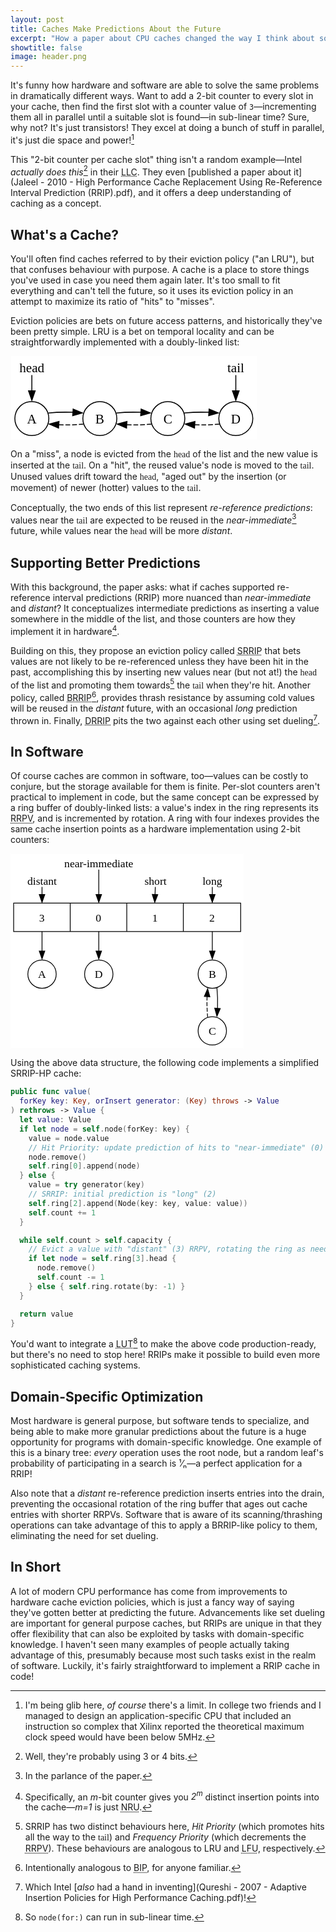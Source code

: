 ```yaml
---
layout: post
title: Caches Make Predictions About the Future
excerpt: "How a paper about CPU caches changed the way I think about software caches too"
showtitle: false
image: header.png
---
```


It's funny how hardware and software are able to solve the same problems in dramatically different ways. Want to add a 2-bit counter to every slot in your cache, then find the first slot with a counter value of `3`—incrementing them all in parallel until a suitable slot is found—in sub-linear time? Sure, why not? It's just transistors! They excel at doing a bunch of stuff in parallel, it's just die space and power![^141]

This "2-bit counter per cache slot" thing isn't a random example—Intel _actually does this_[^bits] in their <abbr title="Last-Level Cache">LLC</abbr>. They even [published a paper about it](Jaleel - 2010 - High Performance Cache Replacement Using Re-Reference Interval Prediction (RRIP).pdf), and it offers a deep understanding of caching as a concept.

## What's a Cache?

You'll often find caches referred to by their eviction policy ("an LRU"), but that confuses behaviour with purpose. A cache is a place to store things you've used in case you need them again later. It's too small to fit everything and can't tell the future, so it uses its eviction policy in an attempt to maximize its ratio of "hits" to "misses".

Eviction policies are bets on future access patterns, and historically they've been pretty simple. LRU is a bet on temporal locality and can be straightforwardly implemented with a doubly-linked list:

<!--{% graphviz %}
digraph LRU {
  layout="neato"
  "head" [shape="plain", pos="0,0.75!"]
  "tail" [shape="plain", pos="3,0.75!"]
  "A" [pos="0,0!", shape="circle"]
  "B" [pos="1,0!", shape="circle"]
  "C" [pos="2,0!", shape="circle"]
  "D" [pos="3,0!", shape="circle"]
  "head" -> "A" -> "B" -> "C" -> "D"
  "tail" -> "D"
  "D" -> "C" -> "B" -> "A" [style="dashed"]
}
{% endgraphviz %}-->
<svg class="graphviz" id="LRU" width="296pt" height="100pt" viewBox="0.00 0.00 260.00 88.25" xmlns="http://www.w3.org/2000/svg" xmlns:xlink="http://www.w3.org/1999/xlink">
<g id="graph0" class="graph" transform="scale(1 1) rotate(0) translate(4 84.25)">
<title>LRU</title>
<polygon fill="white" stroke="none" points="-4,4 -4,-84.25 256,-84.25 256,4 -4,4"></polygon>
<g id="node1" class="node"><title>head</title><text text-anchor="middle" x="18" y="-66.95" font-family="Museo" font-size="14.00">head</text></g>
<g id="node2" class="node"><title>A</title><ellipse fill="none" stroke="black" cx="18" cy="-18" rx="18" ry="18"></ellipse><text text-anchor="middle" x="18" y="-12.95" font-family="Museo" font-size="14.00">A</text></g>
<g id="edge1" class="edge"><title>head-&gt;A</title><path fill="none" stroke="black" d="M18,-64.03C18,-59.37 18,-53.17 18,-46.83"></path><polygon fill="black" stroke="black" points="21.5,-47.29 18,-37.29 14.5,-47.29 21.5,-47.29"></polygon></g>
<g id="node5" class="node"><title>B</title><ellipse fill="none" stroke="black" cx="90" cy="-18" rx="18" ry="18"></ellipse><text text-anchor="middle" x="90" y="-12.95" font-family="Museo" font-size="14.00">B</text></g>
<g id="edge3" class="edge"><title>A-&gt;B</title><path fill="none" stroke="black" d="M35.43,-23.88C43.33,-24.69 52.87,-24.94 61.76,-24.61"></path><polygon fill="black" stroke="black" points="61.74,-28.05 71.48,-23.89 61.27,-21.07 61.74,-28.05"></polygon></g>
<g id="node3" class="node"><title>tail</title><text text-anchor="middle" x="234" y="-66.95" font-family="Museo" font-size="14.00">tail</text></g>
<g id="node4" class="node"><title>D</title><ellipse fill="none" stroke="black" cx="234" cy="-18" rx="18" ry="18"></ellipse><text text-anchor="middle" x="234" y="-12.95" font-family="Museo" font-size="14.00">D</text></g>
<g id="edge2" class="edge"><title>tail-&gt;D</title><path fill="none" stroke="black" d="M234,-64.03C234,-59.37 234,-53.17 234,-46.83"></path><polygon fill="black" stroke="black" points="237.5,-47.29 234,-37.29 230.5,-47.29 237.5,-47.29"></polygon></g>
<g id="node6" class="node"><title>C</title><ellipse fill="none" stroke="black" cx="162" cy="-18" rx="18" ry="18"></ellipse><text text-anchor="middle" x="162" y="-12.95" font-family="Museo" font-size="14.00">C</text></g>
<g id="edge8" class="edge"><title>D-&gt;C</title><path fill="none" stroke="black" stroke-dasharray="5,2" d="M216.57,-12.12C208.67,-11.31 199.13,-11.06 190.24,-11.39"></path><polygon fill="black" stroke="black" points="190.26,-7.95 180.52,-12.11 190.73,-14.93 190.26,-7.95"></polygon></g>
<g id="edge4" class="edge"><title>B-&gt;A</title><path fill="none" stroke="black" stroke-dasharray="5,2" d="M72.57,-12.12C64.67,-11.31 55.13,-11.06 46.24,-11.39"></path><polygon fill="black" stroke="black" points="46.26,-7.95 36.52,-12.11 46.73,-14.93 46.26,-7.95"></polygon></g>
<g id="edge5" class="edge"><title>B-&gt;C</title><path fill="none" stroke="black" d="M107.43,-23.88C115.33,-24.69 124.87,-24.94 133.76,-24.61"></path><polygon fill="black" stroke="black" points="133.74,-28.05 143.48,-23.89 133.27,-21.07 133.74,-28.05"></polygon></g>
<g id="edge7" class="edge"><title>C-&gt;D</title><path fill="none" stroke="black" d="M179.43,-23.88C187.33,-24.69 196.87,-24.94 205.76,-24.61"></path><polygon fill="black" stroke="black" points="205.74,-28.05 215.48,-23.89 205.27,-21.07 205.74,-28.05"></polygon></g>
<g id="edge6" class="edge"><title>C-&gt;B</title><path fill="none" stroke="black" stroke-dasharray="5,2" d="M144.57,-12.12C136.67,-11.31 127.13,-11.06 118.24,-11.39"></path><polygon fill="black" stroke="black" points="118.26,-7.95 108.52,-12.11 118.73,-14.93 118.26,-7.95"></polygon></g>
</g>
</svg>

On a "miss", a node is evicted from the <span style="font-family: 'Museo';">head</span> of the list and the new value is inserted at the <span style="font-family: 'Museo';">tail</span>. On a "hit", the reused value's node is moved to the <span style="font-family: 'Museo';">tail</span>. Unused values drift toward the <span style="font-family: 'Museo';">head</span>, "aged out" by the insertion (or movement) of newer (hotter) values to the <span style="font-family: 'Museo';">tail</span>.

Conceptually, the two ends of this list represent _re-reference predictions_: values near the <span style="font-family: 'Museo';">tail</span> are expected to be reused in the _near-immediate_[^parlance] future, while values near the <span style="font-family: 'Museo';">head</span> will be more _distant_.

## Supporting Better Predictions

With this background, the paper asks: what if caches supported re-reference interval predictions (RRIP) more nuanced than _near-immediate_ and _distant_? It conceptualizes intermediate predictions as inserting a value somewhere in the middle of the list, and those counters are how they implement it in hardware[^middle].

Building on this, they propose an eviction policy called <abbr title="Static RRIP">SRRIP</abbr> that bets values are not likely to be re-referenced unless they have been hit in the past, accomplishing this by inserting new values near (but not at!) the <span style="font-family: 'Museo';">head</span> of the list and promoting them towards[^priority] the <span style="font-family: 'Museo';">tail</span> when they're hit. Another policy, called <abbr title="Bimodal RRIP">BRRIP</abbr>[^bip], provides thrash resistance by assuming cold values will be reused in the _distant_ future, with an occasional _long_ prediction thrown in. Finally, <abbr title="Dynamic  RRIP">DRRIP</abbr> pits the two against each other using set dueling[^dueling].

## In Software

Of course caches are common in software, too—values can be costly to conjure, but the storage available for them is finite. Per-slot counters aren't practical to implement in code, but the same concept can be expressed by a ring buffer of doubly-linked lists: a value's index in the ring represents its <abbr title="Re-Reference Prediction Value">RRPV</abbr>, and is incremented by rotation. A ring with four indexes provides the same cache insertion points as a hardware implementation using 2-bit counters:

<!--{% graphviz %}
digraph RRIP {
  layout="neato"
  ringbuffer [pos="0,0!", shape=record, width=4, label="<f3> 3 | <f0> 0 | <f1> 1 | <f2> 2"]
  "A" [pos="-1.5,-1!", shape=circle, label="A"]
  "B" [pos="1.5,-1!", shape=circle, label="B"]
  "C" [pos="1.5,-2!", shape=circle, label="C"]
  "D" [pos="-.5,-1!", shape=circle, label="D"]
  ringbuffer:f3 -> "A"
  ringbuffer:f2 -> "B" -> "C"
  "C" -> "B" [style="dashed"]
  ringbuffer:f0 -> "D"

  "head" [shape="plain", pos="-1.5,0.65!", label="distant"]
  "tail" [shape="plain", pos="-.5,0.95!", label="near-immediate"]
  "head" -> ringbuffer:f3
  "tail" -> ringbuffer:f0

  "short" [shape="plain", pos=".5,0.65!", label="short"]
  "long" [shape="plain", pos="1.5,0.65!", label="long"]
  "short" -> ringbuffer:f1
  "long" -> ringbuffer:f2
}
{% endgraphviz %}-->
<svg class="graphviz" id="RRIP" width="280pt" height="234pt" viewBox="0.00 0.00 296.00 246.65" xmlns="http://www.w3.org/2000/svg" xmlns:xlink="http://www.w3.org/1999/xlink">
<g id="graph0" class="graph" transform="scale(1 1) rotate(0) translate(4 242.65)">
<title>RRIP</title>
<polygon fill="white" stroke="none" points="-4,4 -4,-242.65 292,-242.65 292,4 -4,4"></polygon>
<g id="node1" class="node"><title>ringbuffer</title><polygon fill="none" stroke="black" points="0,-144 0,-180 288,-180 288,-144 0,-144"></polygon><text text-anchor="middle" x="35.88" y="-156.95" font-family="Museo" font-size="14.00">3</text><polyline fill="none" stroke="black" points="71.75,-144 71.75,-180"></polyline><text text-anchor="middle" x="107.62" y="-156.95" font-family="Museo" font-size="14.00">0</text><polyline fill="none" stroke="black" points="143.5,-144 143.5,-180"></polyline><text text-anchor="middle" x="179.38" y="-156.95" font-family="Museo" font-size="14.00">1</text><polyline fill="none" stroke="black" points="215.25,-144 215.25,-180"></polyline><text text-anchor="middle" x="251.62" y="-156.95" font-family="Museo" font-size="14.00">2</text></g>
<g id="node2" class="node"><title>A</title><ellipse fill="none" stroke="black" cx="36" cy="-90" rx="18" ry="18"></ellipse><text text-anchor="middle" x="36" y="-84.95" font-family="Museo" font-size="14.00">A</text></g>
<g id="edge1" class="edge"><title>ringbuffer:f3-&gt;A</title><path fill="none" stroke="black" d="M36,-144C36,-144 36,-131.76 36,-118.94"></path><polygon fill="black" stroke="black" points="39.5,-119.28 36,-109.28 32.5,-119.28 39.5,-119.28"></polygon></g>
<g id="node3" class="node"><title>B</title><ellipse fill="none" stroke="black" cx="252" cy="-90" rx="18" ry="18"></ellipse><text text-anchor="middle" x="252" y="-84.95" font-family="Museo" font-size="14.00">B</text></g>
<g id="edge2" class="edge"><title>ringbuffer:f2-&gt;B</title><path fill="none" stroke="black" d="M252,-144C252,-144 252,-131.76 252,-118.94"></path><polygon fill="black" stroke="black" points="255.5,-119.28 252,-109.28 248.5,-119.28 255.5,-119.28"></polygon></g>
<g id="node4" class="node"><title>D</title><ellipse fill="none" stroke="black" cx="108" cy="-90" rx="18" ry="18"></ellipse><text text-anchor="middle" x="108" y="-84.95" font-family="Museo" font-size="14.00">D</text></g>
<g id="edge3" class="edge"><title>ringbuffer:f0-&gt;D</title><path fill="none" stroke="black" d="M108,-144C108,-144 108,-131.76 108,-118.94"></path><polygon fill="black" stroke="black" points="111.5,-119.28 108,-109.28 104.5,-119.28 111.5,-119.28"></polygon></g>
<g id="node5" class="node"><title>C</title><ellipse fill="none" stroke="black" cx="252" cy="-18" rx="18" ry="18"></ellipse><text text-anchor="middle" x="252" y="-12.95" font-family="Museo" font-size="14.00">C</text></g>
<g id="edge4" class="edge"><title>B-&gt;C</title><path fill="none" stroke="black" d="M257.88,-72.57C258.69,-64.67 258.94,-55.13 258.61,-46.24"></path><polygon fill="black" stroke="black" points="262.05,-46.26 257.89,-36.52 255.07,-46.73 262.05,-46.26"></polygon></g>
<g id="edge5" class="edge"><title>C-&gt;B</title><path fill="none" stroke="black" stroke-dasharray="5,2" d="M246.12,-35.43C245.31,-43.33 245.06,-52.87 245.39,-61.76"></path><polygon fill="black" stroke="black" points="241.95,-61.74 246.11,-71.48 248.93,-61.27 241.95,-61.74"></polygon></g>
<g id="node6" class="node"><title>head</title><text text-anchor="middle" x="36" y="-203.75" font-family="Museo" font-size="14.00">distant</text></g>
<g id="edge6" class="edge"><title>head-&gt;ringbuffer:f3</title><path fill="none" stroke="black" d="M36,-200.62C36,-197.56 36,-194.04 36,-190.78"></path><polygon fill="black" stroke="black" points="39.5,-191 36,-181 32.5,-191 39.5,-191"></polygon></g>
<g id="node7" class="node"><title>tail</title><text text-anchor="middle" x="108" y="-225.35" font-family="Museo" font-size="14.00">near-immediate</text></g>
<g id="edge7" class="edge"><title>tail-&gt;ringbuffer:f0</title><path fill="none" stroke="black" d="M108,-222.52C108,-214 108,-200.34 108,-190.81"></path><polygon fill="black" stroke="black" points="111.5,-191 108,-181 104.5,-191 111.5,-191"></polygon></g>
<g id="node8" class="node"><title>short</title><text text-anchor="middle" x="180" y="-203.75" font-family="Museo" font-size="14.00">short</text></g>
<g id="edge8" class="edge"><title>short-&gt;ringbuffer:f1</title><path fill="none" stroke="black" d="M179.72,-200.62C179.61,-197.56 179.49,-194.04 179.37,-190.78"></path><polygon fill="black" stroke="black" points="182.84,-190.87 179,-181 175.85,-191.12 182.84,-190.87"></polygon></g>
<g id="node9" class="node"><title>long</title><text text-anchor="middle" x="252" y="-203.75" font-family="Museo" font-size="14.00">long</text></g>
<g id="edge9" class="edge"><title>long-&gt;ringbuffer:f2</title><path fill="none" stroke="black" d="M252,-200.62C252,-197.56 252,-194.04 252,-190.78"></path><polygon fill="black" stroke="black" points="255.5,-191 252,-181 248.5,-191 255.5,-191"></polygon></g>
</g>
</svg>

Using the above data structure, the following code implements a simplified SRRIP-HP cache:

``` swift
public func value(
  forKey key: Key, orInsert generator: (Key) throws -> Value
) rethrows -> Value {
  let value: Value
  if let node = self.node(forKey: key) {
    value = node.value
    // Hit Priority: update prediction of hits to "near-immediate" (0)
    node.remove()
    self.ring[0].append(node)
  } else {
    value = try generator(key)
    // SRRIP: initial prediction is "long" (2)
    self.ring[2].append(Node(key: key, value: value))
    self.count += 1
  }

  while self.count > self.capacity {
    // Evict a value with "distant" (3) RRPV, rotating the ring as needed
    if let node = self.ring[3].head {
      node.remove()
      self.count -= 1
    } else { self.ring.rotate(by: -1) }
  }

  return value
}
```

You'd want to integrate a <abbr title="Look-Up Table">LUT</abbr>[^lookup-time] to make the above code production-ready, but there's no need to stop here! RRIPs make it possible to build even more sophisticated caching systems.

## Domain-Specific Optimization

Most hardware is general purpose, but software tends to specialize, and being able to make more granular predictions about the future is a huge opportunity for programs with domain-specific knowledge. One example of this is a binary tree: _every_ operation uses the root node, but a random leaf's probability of participating in a search is ¹⁄ₙ—a perfect application for a RRIP!

Also note that a _distant_ re-reference prediction inserts entries into the drain, preventing the occasional rotation of the ring buffer that ages out cache entries with shorter RRPVs. Software that is aware of its scanning/thrashing operations can take advantage of this to apply a BRRIP-like policy to them, eliminating the need for set dueling.

## In Short

A lot of modern CPU performance has come from improvements to hardware cache eviction policies, which is just a fancy way of saying they've gotten better at predicting the future. Advancements like set dueling are important for general purpose caches, but RRIPs are unique in that they offer flexibility that can also be exploited by tasks with domain-specific knowledge. I haven't seen many examples of people actually taking advantage of this, presumably because most such tasks exist in the realm of software. Luckily, it's fairly straightforward to implement a RRIP cache in code!


[^141]: I'm being glib here, _of course_ there's a limit. In college two friends and I managed to design an application-specific CPU that included an instruction so complex that Xilinx reported the theoretical maximum clock speed would have been below 5MHz.
[^bits]: Well, they're probably using 3 or 4 bits.
[^parlance]: In the parlance of the paper.
[^middle]: Specifically, an _m_-bit counter gives you _2<sup>m</sup>_ distinct insertion points into the cache—_m=1_ is just <abbr title="Not Recently Used">NRU</abbr>.
[^priority]: SRRIP has two distinct behaviours here, _Hit Priority_ (which promotes hits all the way to the <span style="font-family: 'Museo';">tail</span>) and _Frequency Priority_ (which decrements the <abbr title="Re-Reference Prediction Value">RRPV</abbr>). These behaviours are analogous to LRU and <abbr title="Least Frequently Used">LFU</abbr>, respectively.
[^bip]: Intentionally analogous to <abbr title="Bimodal Insertion Policy">BIP</abbr>, for anyone familiar.
[^dueling]: Which Intel [_also_ had a hand in inventing](Qureshi - 2007 - Adaptive Insertion Policies for High Performance Caching.pdf)!
[^lookup-time]: So `node(for:)` can run in sub-linear time.
